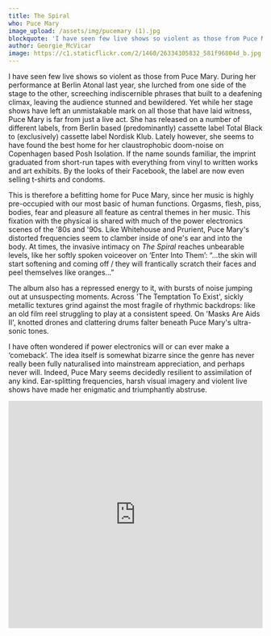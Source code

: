 ```yaml
---
title: The Spiral
who: Puce Mary
image_upload: /assets/img/pucemary (1).jpg
blockquote: 'I have seen few live shows so violent as those from Puce Mary. During her performance at Berlin Atonal last year, she lurched from one side of the stage to the other, screeching indiscernible phrases that built to a deafening climax, leaving the audience stunned and bewildered. Yet while her stage shows have left an unmistakable mark on all those that have laid witness, Puce Mary is far from just a live act. '
author: Georgie_McVicar
image: https://c1.staticflickr.com/2/1460/26334305832_581f96804d_b.jpg
---
```

I have seen few live shows so violent as those from Puce Mary. During her performance at Berlin Atonal last year, she lurched from one side of the stage to the other, screeching indiscernible phrases that built to a deafening climax, leaving the audience stunned and bewildered. Yet while her stage shows have left an unmistakable mark on all those that have laid witness, Puce Mary is far from just a live act. She has released on a number of different labels, from Berlin based (predominantly) cassette label Total Black to (exclusively) cassette label Nordisk Klub. Lately however, she seems to have found the best home for her claustrophobic doom-noise on Copenhagen based Posh Isolation. If the name sounds familiar, the imprint graduated from short-run tapes with everything from vinyl to written works and art exhibits. By the looks of their Facebook, the label are now even selling t-shirts and condoms. 

This is therefore a befitting home for Puce Mary, since her music is highly pre-occupied with our most basic of human functions. Orgasms, flesh, piss, bodies, fear and pleasure all feature as central themes in her music. This fixation with the physical is shared with much of the power electronics scenes of the '80s and '90s. Like Whitehouse and Prurient, Puce Mary's distorted frequencies seem to clamber inside of one's ear and into the body. 
At times, the invasive intimacy on _The Spiral_ reaches unbearable levels, like her softly spoken voiceover on ‘Enter Into Them’: “…the skin will start softening and coming off / they will frantically scratch their faces and peel themselves like oranges…” 

The album also has a repressed energy to it, with bursts of noise jumping out at unsuspecting moments. Across 'The Temptation To Exist', sickly metallic textures grind against the most fragile of rhythmic backdrops: like an old film reel struggling to play at a consistent speed. On 'Masks Are Aids II', knotted drones and clattering drums falter beneath Puce Mary's ultra-sonic tones. 

I have often wondered if power electronics will or can ever make a ‘comeback’. The idea itself is somewhat bizarre since the genre has never really been fully naturalised into mainstream appreciation, and perhaps never will. Indeed, Puce Mary seems decidedly resilient to assimilation of any kind. Ear-splitting frequencies, harsh visual imagery and violent live shows have made her enigmatic and triumphantly abstruse. 
 
<iframe width="100%" height="450" scrolling="no" frameborder="no" src="https://w.soundcloud.com/player/?url=https%3A//api.soundcloud.com/playlists/208295022&color=000000&auto_play=false&hide_related=false&show_comments=true&show_user=true&show_reposts=false"></iframe>
